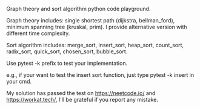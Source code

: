 Graph theory and sort algorithm python code playground.

Graph theory includes:
single shortest path (dijkstra, bellman_ford), minimum spanning tree (kruskal, prim). 
I provide alternative version with different time complexity.

Sort algorithm includes:
merge_sort, insert_sort, heap_sort, count_sort, radix_sort, quick_sort, chosen_sort, bubble_sort.

Use pytest -k prefix to test your implementation.

e.g., if your want to test the insert sort function, just type pytest -k insert in your cmd.


My solution has passed the test on https://neetcode.io/ and https://workat.tech/, I'll be grateful if you report any mistake.
